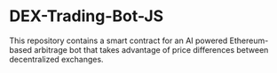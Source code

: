 # DEX-Trading-Bot-JS
This repository contains a smart contract for an AI powered Ethereum-based arbitrage bot that takes advantage of price differences between decentralized exchanges.
